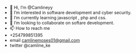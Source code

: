 - 👋 Hi, I’m @Camlineyy
- 👀 I’m interested in software development and cyber security.
- 🌱 I’m currently learning javascript , php and css.
- 💞️ I’m looking to collaborate on softare development.
- 📫 How to reach me
- +254799851395
- email camlinemoses01@gmail.com
- twitter @camline_ke

<!---
Camlineyy/Camlineyy is a ✨ special ✨ repository because its `README.md` (this file) appears on your GitHub profile.
You can click the Preview link to take a look at your changes.
--->
